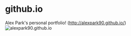 # github.io
Alex Park's personal portfolio!
(http://alexpark90.github.io/)
![alexpark90.github.io](http://github.com/alexpark90/alexpark90.github.io/master/images/screenshot.jpg)
